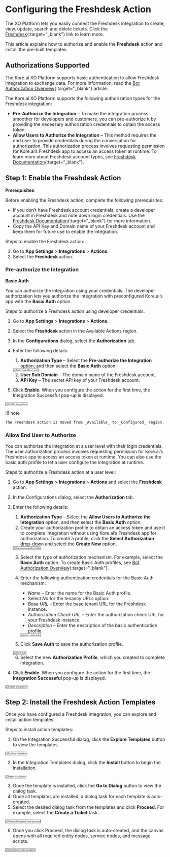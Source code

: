 # Configuring the Freshdesk Action

The XO Platform lets you easily connect the Freshdesk integration to create, view, update, search and delete tickets. Click the [Freshdesk](https://www.freshworks.com/freshdesk/){:target="_blank"} link to learn more.

This article explains how to authorize and enable the **Freshdesk** action and install the pre-built templates.


## Authorizations Supported

The Kore.ai XO Platform supports basic authentication to allow Freshdesk integration to exchange data. For more information, read the [Bot Authorization Overview](../../../../dev-tools/bot-authorization/bot-authentication){:target="_blank"} article.

The Kore.ai XO Platform supports the following authorization types for the Freshdesk integration:

* **Pre-Authorize the Integration** – To make the integration process smoother for developers and customers, you can pre-authorize it by providing the necessary authorization credentials to obtain the access token.
* **Allow Users to Authorize the Integration** – This method requires the end user to provide credentials during the conversation for authorization. This authorization process involves requesting permission for Kore.ai’s Freshdesk app to access an access token at runtime. To learn more about Freshdesk account types, see [Freshdesk Documentation](https://www.freshworks.com/freshdesk/resources/){:target="_blank"}.


## Step 1: Enable the Freshdesk Action

**Prerequisites**:

Before enabling the Freshdesk action, complete the following prerequisites:

* If you don’t have Freshdesk account credentials, create a developer account in Freshdesk and note down login credentials. Use the [Freshdesk Documentation](https://www.freshworks.com/freshdesk/resources/){:target="_blank"} for more information.
* Copy the API Key and Domain name of your Freshdesk account and keep them for future use to enable the integration.

Steps to enable the Freshdesk action:

1. Go to **App Settings** > **Integrations** > **Actions**.
2. Select the **Freshdesk** action.  



### Pre-authorize the Integration

**Basic Auth**

You can authorize the integration using your credentials. The developer authorization lets you authorize the integration with preconfigured Kore.ai’s app with the **Basic Auth** option.

Steps to authorize a Freshdesk action using developer credentials:

1. Go to **App Settings** > **Integrations** > **Actions**.
2. Select the **Freshdesk** action in the Available Actions region.
3. In the **Configurations** dialog, select the **Authorization** tab.
4. Enter the following details:
    1. **Authorization Type** – Select the **Pre-authorize the Integration** option, and then select the **Basic Auth** option.  
    <img src="../images/freshdesk-action-img2.png" alt="Auth Type-Basic auth" title="Auth Type-Basic auth" style="border: 1px solid gray;zoom:50%;"/>

    2. **User Sub Domain** – The domain name of the Freshdesk account.
    3. **API Key** – The secret API key of your Freshdesk account.
5. Click **Enable**. When you configure the action for the first time, the Integration Successful pop-up is displayed.  
<img src="../images/freshdesk-action-img3.png" alt="Enable integration" title="Enable integration" style="border: 1px solid gray;zoom:50%;"/>

!!! note

    The Freshdesk action is moved from _Available_ to _Configured_ region.


### Allow End User to Authorize

You can authorize the integration at a user level with their login credentials. The user authorization process involves requesting permission for Kore.ai’s Freshdesk app to access an access token at runtime. You can also use the basic auth profile to let a user configure the integration at runtime.

Steps to authorize a Freshdesk action at a user level:

1. Go to **App Settings** > **Integrations** > **Actions** and select the **Freshdesk** action.
2. In the Configurations dialog, select the **Authorization** tab.
3. Enter the following details:
    1. **Authorization Type** – Select the **Allow Users to Authorize the Integration** option, and then select the **Basic Auth** option.
    2. Create your authorization profile to obtain an access token and use it to complete integration without using Kore.ai’s Freshdesk app for authorization. To create a profile, click the **Select Authorization** drop-down and select the **Create New** option.  
    <img src="../images/freshdesk-action-img4.png" alt="Create new auth profile" title="Create new auth profile" style="border: 1px solid gray;zoom:50%;"/>

    3. Select the type of authorization mechanism. For example, select the **Basic Auth** option. To create Basic Auth profiles, see [Bot Authorization Overview](../../../../dev-tools/bot-authorization/bot-authentication){:target="_blank"}.
    4. Enter the following authentication credentials for the Basic Auth mechanism:
        * _Name_ – Enter the name for the Basic Auth profile.
        * Select _No_ for the tenancy URLs option.
        * _Base URL_ – Enter the base tenant URL for the Freshdesk instance.
        * _Authorization Check URL_ – Enter the authorization check URL for your Freshdesk instance.
        * _Description_ – Enter the description of the basic authentication profile.  
        <img src="../images/freshdesk-action-img5.png" alt="Auth credentials" title="Auth credentials" style="border: 1px solid gray;zoom:50%;"/>

    5. Click **Save Auth** to save the authorization profile.  
    <img src="../images/freshdesk-action-img6.png" alt="Save auth" title="Save auth" style="border: 1px solid gray;zoom:50%;"/>

    6. Select the new **Authorization Profile**, which you created to complete integration.

4. Click **Enable**. When you configure the action for the first time, the **Integration Successful** pop-up is displayed.  
<img src="../images/freshdesk-action-img7.png" alt="Enable integration" title="Enable integration" style="border: 1px solid gray;zoom:50%;"/>


## Step 2: Install the Freshdesk Action Templates

Once you have configured a Freshdesk integration, you can explore and install action templates.

Steps to install action templates:

1. On the Integration Successful dialog, click the **Explore Templates** button to view the templates.  
<img src="../images/freshdesk-action-img8.png" alt="Explore templates" title="Explore templates" style="border: 1px solid gray;zoom:50%;"/>

2. In the Integration Templates dialog, click the **Install** button to begin the installation.  
<img src="../images/freshdesk-action-img9.png" alt="Begin installation" title="Begin installation" style="border: 1px solid gray;zoom:50%;"/>

3. Once the template is installed, click the **Go to Dialog** button to view the dialog task.
4. Once all templates are installed, a dialog task for each template is auto-created.
5. Select the desired dialog task from the templates and click **Proceed**. For example, select the **Create a Ticket** task.  
<img src="../images/freshdesk-action-img10-tem-img2.png" alt="Select dialog task and proceed" title="Select dialog task and proceed" style="border: 1px solid gray;zoom:50%;"/>

6. Once you click Proceed, the dialog task is auto-created, and the canvas opens with all required entity nodes, service nodes, and message scripts.  
<img src="../images/freshdesk-action-img11.png" alt="Dialog task canvas opens" title="Dialogt task canvas opens" style="border: 1px solid gray;zoom:50%;"/>
